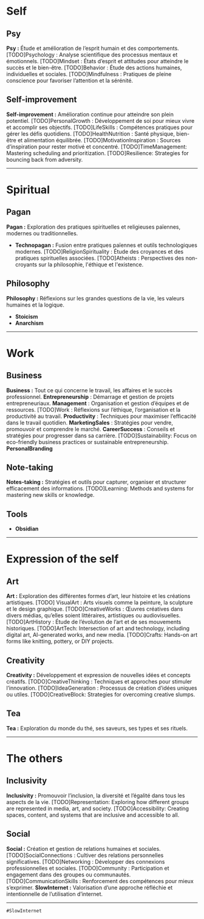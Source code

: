 # Self

## Psy
**Psy :** Étude et amélioration de l’esprit humain et des comportements.
	[TODO]Psychology : Analyse scientifique des processus mentaux et émotionnels.
	[TODO]Mindset : États d’esprit et attitudes pour atteindre le succès et le bien-être.
	[TODO]Behavior : Étude des actions humaines, individuelles et sociales.
	[TODO]Mindfulness : Pratiques de pleine conscience pour favoriser l’attention et la sérénité.
## Self-improvement
**Self-improvement :** Amélioration continue pour atteindre son plein potentiel.
	[TODO]PersonalGrowth : Développement de soi pour mieux vivre et accomplir ses objectifs.
	[TODO]LifeSkills : Compétences pratiques pour gérer les défis quotidiens.
	[TODO]HealthNutrition : Santé physique, bien-être et alimentation équilibrée.
	[TODO]MotivationInspiration : Sources d’inspiration pour rester motivé et concentré.
	[TODO]TimeManagement: Mastering scheduling and prioritization.
	[TODO]Resilience: Strategies for bouncing back from adversity.

---
# Spiritual
## Pagan
**Pagan :** Exploration des pratiques spirituelles et religieuses païennes, modernes ou traditionnelles.
- **Technopagan :** Fusion entre pratiques païennes et outils technologiques modernes.
	[TODO]ReligionSpirituality : Étude des croyances et des pratiques spirituelles associées.
	[TODO]Atheists : Perspectives des non-croyants sur la philosophie, l'éthique et l'existence.

## Philosophy
**Philosophy :** Réflexions sur les grandes questions de la vie, les valeurs humaines et la logique.
- **Stoicism**
- **Anarchism**
---
# Work
## Business
**Business :** Tout ce qui concerne le travail, les affaires et le succès professionnel.
	**Entrepreneurship** : Démarrage et gestion de projets entrepreneuriaux.
	**Management** : Organisation et gestion d’équipes et de ressources.
	[TODO]Work : Réflexions sur l’éthique, l’organisation et la productivité au travail.
	**Productivity** : Techniques pour maximiser l’efficacité dans le travail quotidien.
	**MarketingSales** : Stratégies pour vendre, promouvoir et comprendre le marché.
	**CareerSuccess** : Conseils et stratégies pour progresser dans sa carrière.
	[TODO]Sustainability: Focus on eco-friendly business practices or sustainable entrepreneurship.
	**PersonalBranding**
## Note-taking
**Notes-taking :** Stratégies et outils pour capturer, organiser et structurer efficacement des informations.
	[TODO]Learning: Methods and systems for mastering new skills or knowledge.
## Tools
- **Obsidian**

---
# Expression of the self
## Art
**Art :** Exploration des différentes formes d’art, leur histoire et les créations artistiques.
	[TODO] VisualArt : Arts visuels comme la peinture, la sculpture et le design graphique.
	[TODO]CreativeWorks : Œuvres créatives dans divers médias, qu’elles soient littéraires, artistiques ou audiovisuelles.
	[TODO]ArtHistory : Étude de l’évolution de l’art et de ses mouvements historiques.
	[TODO]ArtTech: Intersection of art and technology, including digital art, AI-generated works, and new media.
	[TODO]Crafts: Hands-on art forms like knitting, pottery, or DIY projects.
## Creativity
**Creativity :** Développement et expression de nouvelles idées et concepts créatifs.
	[TODO]CreativeThinking : Techniques et approches pour stimuler l’innovation.
	[TODO]IdeaGeneration : Processus de création d’idées uniques ou utiles.
	[TODO]CreativeBlock: Strategies for overcoming creative slumps.

## Tea
**Tea :** Exploration du monde du thé, ses saveurs, ses types et ses rituels.

---
# The others
## Inclusivity
**Inclusivity :** Promouvoir l’inclusion, la diversité et l’égalité dans tous les aspects de la vie.
	[TODO]Representation: Exploring how different groups are represented in media, art, and society.
	[TODO]Accessibility: Creating spaces, content, and systems that are inclusive and accessible to all.
## Social
**Social :** Création et gestion de relations humaines et sociales.
	[TODO]SocialConnections : Cultiver des relations personnelles significatives.
	[TODO]Networking : Développer des connexions professionnelles et sociales.
	[TODO]Community : Participation et engagement dans des groupes ou communautés.
	[TODO]CommunicationSkills : Renforcement des compétences pour mieux s’exprimer.
	**SlowInternet :** Valorisation d’une approche réfléchie et intentionnelle de l’utilisation d’internet.

---

````query
#SlowInternet 
````